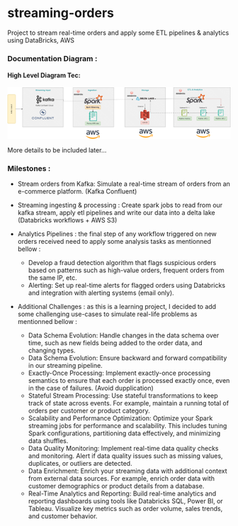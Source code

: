 # streaming-orders
Project to stream real-time orders and apply some ETL pipelines &amp; analytics using DataBricks, AWS

### Documentation Diagram : 

#### High Level Diagram Tec:
![High-Level Diagram](docs/diagrams/streaming-orders-highlevel.drawio.png?raw=true "High-Level")

More details to be included later...

### Milestones : 

+ Stream orders from Kafka: Simulate a real-time stream of orders from an e-commerce platform. (Kafka Confluent)
+ Streaming ingesting & processing : Create spark jobs to read from our kafka stream, apply etl pipelines and write our data into a delta lake (Databricks workflows + AWS S3)
+ Analytics Pipelines : the final step of any workflow triggered on new orders received need to apply some analysis tasks as mentionned bellow :
    - Develop a fraud detection algorithm that flags suspicious orders based on patterns such as high-value orders, frequent orders from the same IP, etc.
    - Alerting: Set up real-time alerts for flagged orders using Databricks and integration with alerting systems (email only).
 
+ Additional Challenges : as this is a learning project, I decided to add some challenging use-cases to simulate real-life problems as mentionned bellow :
    -  Data Schema Evolution: Handle changes in the data schema over time, such as new fields being added to the order data, and changing types.
    -  Data Schema Evolution: Ensure backward and forward compatibility in our streaming pipeline.
    -  Exactly-Once Processing: Implement exactly-once processing semantics to ensure that each order is processed exactly once, even in the case of failures. (Avoid dupplication)
    -  Stateful Stream Processing: Use stateful transformations to keep track of state across events. For example, maintain a running total of orders per customer or product category.
    -  Scalability and Performance Optimization: Optimize your Spark streaming jobs for performance and scalability. This includes tuning Spark configurations, partitioning data effectively, and minimizing data shuffles.
    -  Data Quality Monitoring: Implement real-time data quality checks and monitoring. Alert if data quality issues such as missing values, duplicates, or outliers are detected.
    -  Data Enrichment: Enrich your streaming data with additional context from external data sources. For example, enrich order data with customer demographics or product details from a database.
    -  Real-Time Analytics and Reporting: Build real-time analytics and reporting dashboards using tools like Databricks SQL, Power BI, or Tableau. Visualize key metrics such as order volume, sales trends, and customer behavior.
 

